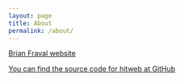 ```yaml
---
layout: page
title: About
permalink: /about/
---
```


[Brian Fraval website](http://brian.fraval.org)

[You can find the source code for hitweb at GitHub](https://github.com/hitweb)
